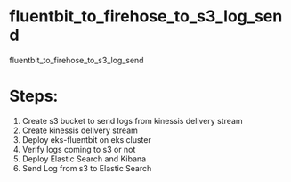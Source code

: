 # fluentbit_to_firehose_to_s3_log_send
fluentbit_to_firehose_to_s3_log_send

Steps:
======
1. Create s3 bucket to send logs from kinessis delivery stream
2. Create kinessis delivery stream
3. Deploy eks-fluentbit on eks cluster
4. Verify logs coming to s3 or not
5. Deploy Elastic Search and Kibana
6. Send Log from s3 to Elastic Search
